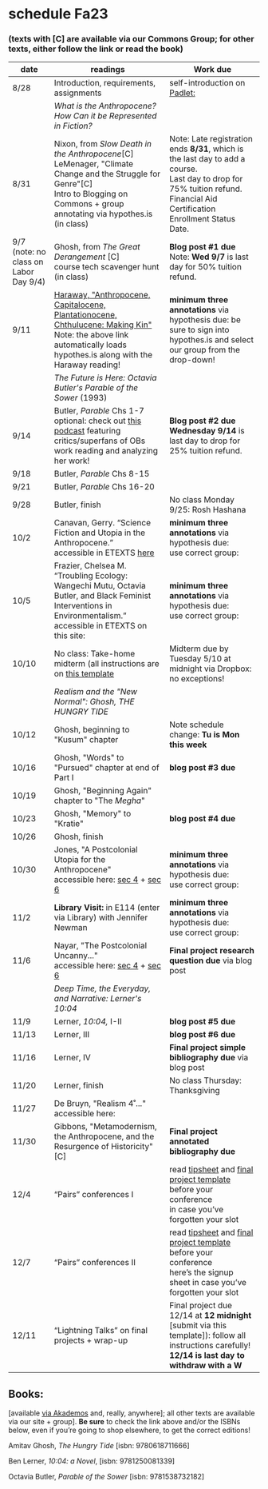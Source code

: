 # schedule Fa23


### (texts with [C] are available via our Commons Group; for other texts, either follow the link or read the book)
| **date**                                | **readings**                                                                                                                                                                                                                                                                                                                                                                                                      | **Work due**                                                                                                                                                                                                                                                                                                                                                                                                                                            |
| --------------------------------------- | ----------------------------------------------------------------------------------------------------------------------------------------------------------------------------------------------------------------------------------------------------------------------------------------------------------------------------------------------------------------------------------------------------------------- | ------------------------------------------------------------------------------------------------------------------------------------------------------------------------------------------------------------------------------------------------------------------------------------------------------------------------------------------------------------------------------------------------------------------------------------------------------- |
| 8/28                                    | Introduction, requirements, assignments                                                                                                                                                                                                                                                                                                                                                                           | self-introduction on [Padlet:](https://huntercollege68.padlet.org/jallred/intros-parts-of-speech-in-engl-252-fa23-qjo0gccq42p4o2zj)                                                                                                                                                                                                                                                                                                                                                                                                                         |
|                                         | *What is the Anthropocene? How Can it be Represented in Fiction?*                                                                                                                                                                                                                                                                                                                                   |                                                                                                                                                                                                                                                                                                                                                                                                                                                         |
| 8/31                                    | Nixon, from *Slow Death in the Anthropocene*[C]<br>LeMenager, "Climate Change and the Struggle for Genre"[C]<br>Intro to Blogging on Commons + group annotating via hypothes.is (in class)                                                                                                                             | Note: Late registration ends **8/31**, which is the last day to add a course. <br>Last day to drop for 75% tuition refund. <br>Financial Aid Certification Enrollment Status Date.                                                                                                                                                                                                                                                                               |
| 9/7 (note: no class on Labor Day 9/4)                                   | Ghosh, from *The Great Derangement* [C]<br>course tech scavenger hunt (in class)                                                                                                                                                                                    | **Blog post #1 due**<br>Note: **Wed 9/7** is last day for 50% tuition refund.                                                                                                                                                                                                                                                                                                                                                                               |
| 9/11   | [Haraway, "Anthropocene, Capitalocene, Plantationocene, Chthulucene: Making Kin"](https://via.hypothes.is/https://read.dukeupress.edu/environmental-humanities/article/6/1/159/8110/Anthropocene-Capitalocene-Plantationocene)<br>Note: the above link automatically loads hypothes.is along with the Haraway reading!                                                                                                                                                                                                                                                                         |**minimum three annotations** via hypothesis due: be sure to sign into hypothes.is and select our group <allred252fa23> from the drop-down!                                                                                                                                                                                                                                                                                                                                                                                                                                                     |
|                                         | *The Future is Here: Octavia Butler's Parable of the Sower* (1993)                                                                                                                                                                                                                                                                                                                                                                     |                                                                                                                                                                                                                                                                                                                                                                                                                                                         |
| 9/14                                    | Butler, *Parable* Chs 1-7<br> optional: check out [this podcast](https://www.readingoctavia.com/) featuring critics/superfans of OBs work reading and analyzing her work!| **Blog post #2 due**<br>**Wednesday 9/14** is last day to drop for 25% tuition refund.                                                                                                                                                                                                                                                                                                                                                                            |
| 9/18                                    | Butler, *Parable* Chs 8-15                                                                                                                                                                                                                                                                                                                                                                                        |                                                                                                                                                                                                                                                                                                                                                                                                                                                         |
| 9/21                                    | Butler, *Parable* Chs 16-20                                                                                                                                                                                                                                                                                                                                                                                    |                                                                                                                                                                                                                                                                                                                                                                                                                                                         |
| 9/28                                    | Butler, finish| No class Monday 9/25: Rosh Hashana                                                                                                                                                                                                                                                                                                                                                                                       |                                                                                                                                                                                                                                                                                                                                                                                                                                                         |
| 10/2               | Canavan, Gerry. “Science Fiction and Utopia in the Anthropocene.” <br> accessible in ETEXTS [here](https://engl252fa23.commons.gc.cuny.edu/etexts/canavanscience-fiction-and-utopia-in-the-anthropocene/)                                                                                                                                                                                                                                                                                                                                                                                        |**minimum three annotations** via hypothesis due: <br>use correct group:<br>                                                                                                                                                                                                                                                                                                                                                                                                                                                     |
| 10/5                 | Frazier, Chelsea M. “Troubling Ecology: Wangechi Mutu, Octavia Butler, and Black Feminist Interventions in Environmentalism.”<br> accessible in ETEXTS on this site:                                                                                                                                                                                                                                                                                                                                                                                        | **minimum three annotations** via hypothesis due: <br>use correct group:<br>                                                                                                                                                                                                                                                                                                                                                                                           |
| 10/10                                 | No class: Take-home midterm (all instructions are on [this template]()                                                                                                                                                                                                                                                                                                                                                           | Midterm due by Tuesday 5/10 at midnight via Dropbox: no exceptions!                                                                                                                                                                                                                                                                                                                                                                                 <br>                                                                                                                                                                                                                                                                                                                                                                                                       |                                                                                                                                                                                                                                                                                                                                                                                                                                                         |
|                                       |       *Realism and the "New Normal": Ghosh, THE HUNGRY TIDE*                                                                                                                                                                                                                                                                                                                                                                                             |
|    10/12               | Ghosh, beginning to "Kusum" chapter| Note schedule change: **Tu is Mon this week**
|   10/16                                | Ghosh, "Words" to "Pursued" chapter at end of Part I| **blog post #3 due**|
|10/19 |           Ghosh, "Beginning Again" chapter to "The *Megha*"                                                                                                                                                                                                                                                                                                                                                                                                                                             |
| 10/23                                   | Ghosh, "Memory" to "Kratie"                                                                                                                                                                                                                                                                                                                                                          | **blog post #4 due**                                                                                                                                                                                                                                                                                                                                                                                                                                                        |
| 10/26 | Ghosh, finish                                                                                                                                                                                                                                                                                                                                                                       |                                                                                                                                                                                                                                                                                                                                                                                          |
| 10/30                                   | Jones, "A Postcolonial Utopia for the Anthropocene"<br> accessible here: [sec 4](https://engl252fa22s4.commons.gc.cuny.edu/jones/) + [sec 6](https://engl252fa22s6.commons.gc.cuny.edu/jones/)                                                                                                                                                             | **minimum three annotations** via hypothesis due: <br>use correct group:<br>                                                                                                                                                                                                                                                                                                                                                                             |                                                                                                                                                                                                                                                                                                                                                                                                                                                         |
| 11/2                                   |  **Library Visit:** in E114 (enter via Library) with Jennifer Newman                                                                                                                                                                                       | **minimum three annotations** via hypothesis due: <br>use correct group:<br>   |                                                                                                                                                                                                                                                                                                                                                                                                                                                                  |
| 11/6                                  | Nayar, "The Postcolonial Uncanny..."<br> accessible here: [sec 4](https://engl252fa22s4.commons.gc.cuny.edu/nayar-the-postcolonial-uncanny/) + [sec 6](https://engl252fa22s6.commons.gc.cuny.edu/nayar-the-postcolonial-uncanny/)                                                                                                                                                                                                 | **Final project research question due** via blog post |
|| *Deep Time, the Everyday, and Narrative: Lerner's 10:04*  ||                                                                                                                                                                                                                                                                                                                                                                                 
| 11/9                  |            Lerner, *10:04,* I-II  |                                                                                                                                                                                                                                                                                                                                                        **blog post #5 due**  |                                                                                                                                                                                                                                                                                                                                                                     
| 11/13                                    |    Lerner, III | **blog post #6 due**                                                                                                                                                                                                                                                                                                                                                                                                     |
| 11/16                |     Lerner, IV                                                                                                                                                                                                                                                                                                                                                                                        | **Final project simple bibliography due** via blog post                                                                                                                                                                                                                                                                                                                                                               |
| 11/20                                   |   Lerner, finish  | No class Thursday: Thanksgiving                                                                                                      |                                                                                                                                                                                                                                                                                                                                                                                   |
| 11/27                |               De Bruyn, "Realism 4˚..."<br> accessible here:                                                                                                                                                                                                                                                                                                                                                                                                        |
| 11/30        |Gibbons, "Metamodernism, the Anthropocene, and the Resurgence of Historicity" [C]|    **Final project annotated bibliography due**                                                                                                                                                                                                                                                                                 |                                                                                                                                                                                                                                                                                                                                                                                                      
| 12/4                                   | “Pairs” conferences I                                                                                                                                                                                                                                                                                                                                                                                             | read [tipsheet](https://www.dropbox.com/scl/fi/x4mnea9ee7afhurw5yfle/Pairs-Conferences-Tipsheet.paper?dl=0&rlkey=ypdg373lnvpe27p5uqm6r5i4p)  and [final project template](https://www.dropbox.com/s/977joe1uo0yee7n/final-project-template-word.docx?dl=0) before your conference<br> in case you’ve forgotten your slot |
| 12/7                                   | “Pairs” conferences II                                                                                                                                                                                                                                                                                                                                                                                            | read [tipsheet](https://www.dropbox.com/scl/fi/x4mnea9ee7afhurw5yfle/Pairs-Conferences-Tipsheet.paper?dl=0&rlkey=ypdg373lnvpe27p5uqm6r5i4p)  and [final project template](https://www.dropbox.com/s/977joe1uo0yee7n/final-project-template-word.docx?dl=0) before your conference<br>here’s the signup sheet  in case you’ve forgotten your slot |
| 12/11                                    | “Lightning Talks” on final projects + wrap-up  | Final project due 12/14 at **12 midnight** <br>[submit via this template]): follow all instructions carefully!  <br>**12/14 is last day to withdraw with a W**                                                                                                                                                                                                                             |


## Books:

[available [via Akademos](https://hunter.textbookx.com/adm/#!/courses/3828393/) and, really, anywhere]; all other texts are available via our site + group]. **Be sure** to check the link above and/or the ISBNs below, even if you’re going to shop elsewhere, to get the correct editions!

Amitav Ghosh, *The Hungry Tide* [isbn: 9780618711666]

Ben Lerner, *10:04: a Novel*, [isbn: 9781250081339]

Octavia Butler, *Parable of the Sower* [isbn: 9781538732182]
